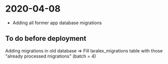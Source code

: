 # 2020-04-08

- Adding all former app database migrations

## To do before deployment

Adding migrations in old database => Fill laralex_migrations table with those "already processed migrations" (batch = 4)